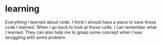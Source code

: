 # learning

Everything I learned about code.
I think I should have a place to save those code I learned.
When I go back to look at those code, I can remember what I learned.
They can also help me to grasp some concept when I was struggling with some problem.

